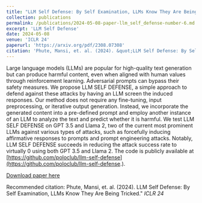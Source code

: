 ```yaml
---
title: "LLM Self Defense: By Self Examination, LLMs Know They Are Being Tricked"
collection: publications
permalink: /publications/2024-05-08-paper-llm_self_defense-number-6.md
excerpt: 'LLM Self Defense'
date: 2024-05-08
venue: 'ICLR 24'
paperurl: 'https://arxiv.org/pdf/2308.07308'
citation: 'Phute, Mansi, et. al. (2024). &quot;LLM Self Defense: By Self Examination, LLMs Know They Are Being Tricked.&quot; <i>ICLR 24</i>.'
---
```

Large language models (LLMs) are popular for high-quality text generation but can produce harmful content, even when aligned with human values through reinforcement learning. Adversarial prompts can bypass their safety measures. We propose LLM SELF DEFENSE, a simple approach to defend against these attacks by having an LLM screen the induced responses. Our method does not require any fine-tuning, input preprocessing, or iterative output generation. Instead, we incorporate the generated content into a pre-defined prompt and employ another instance of an LLM to analyze the text and predict whether it is harmful. We test LLM SELF DEFENSE on GPT 3.5 and Llama 2, two of the current most prominent LLMs against various types of attacks, such as forcefully inducing affirmative responses to prompts and prompt engineering attacks. Notably, LLM SELF DEFENSE succeeds in reducing the attack success rate to virtually 0 using both GPT 3.5 and Llama 2. The code is publicly available at [https://github.com/poloclub/llm-self-defense](https://github.com/poloclub/llm-self-defense.).

[Download paper here](https://arxiv.org/pdf/2308.07308)

Recommended citation: Phute, Mansi, et. al. (2024). LLM Self Defense: By Self Examination, LLMs Know They Are Being Tricked." <i>ICLR 24</i>
